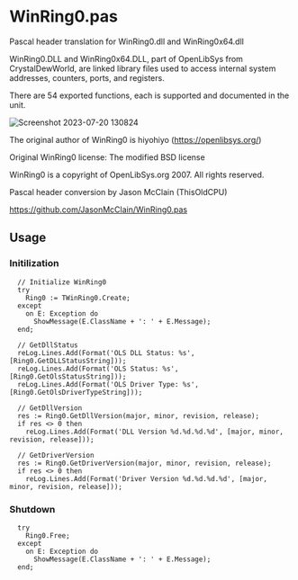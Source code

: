 # WinRing0.pas
Pascal header translation for WinRing0.dll and WinRing0x64.dll

WinRing0.DLL and WinRing0x64.DLL, part of OpenLibSys from CrystalDewWorld, are linked library files used to access internal system addresses, counters, ports, and registers.

There are 54 exported functions, each is supported and documented in the unit.

![Screenshot 2023-07-20 130824](https://github.com/JasonMcClain/WinRing0.pas/assets/99989297/fd4a85a7-0a71-493a-b52b-9db8fbf5c2ac)

The original author of WinRing0 is hiyohiyo (https://openlibsys.org/)

Original WinRing0 license: The modified BSD license

WinRing0 is a copyright of OpenLibSys.org 2007. All rights reserved.

Pascal header conversion by Jason McClain (ThisOldCPU)

https://github.com/JasonMcClain/WinRing0.pas

## Usage

### Initilization

```
  // Initialize WinRing0
  try
    Ring0 := TWinRing0.Create;
  except
    on E: Exception do
      ShowMessage(E.ClassName + ': ' + E.Message);
  end;

  // GetDllStatus
  reLog.Lines.Add(Format('OLS DLL Status: %s', [Ring0.GetDLLStatusString]));
  reLog.Lines.Add(Format('OLS Status: %s', [Ring0.GetOlsStatusString]));
  reLog.Lines.Add(Format('OLS Driver Type: %s', [Ring0.GetOlsDriverTypeString]));

  // GetDllVersion
  res := Ring0.GetDllVersion(major, minor, revision, release);
  if res <> 0 then
    reLog.Lines.Add(Format('DLL Version %d.%d.%d.%d', [major, minor, revision, release]));

  // GetDriverVersion
  res := Ring0.GetDriverVersion(major, minor, revision, release);
  if res <> 0 then
    reLog.Lines.Add(Format('Driver Version %d.%d.%d.%d', [major, minor, revision, release]));
```

### Shutdown

```
  try
    Ring0.Free;
  except
    on E: Exception do
      ShowMessage(E.ClassName + ': ' + E.Message);
  end;
  ```

